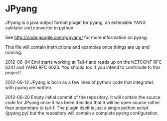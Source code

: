 JPyang
======

JPyang is a java output format plugin for pyang, an extensible YANG validator and converter in python. 

See http://code.google.com/p/pyang/ for more information on pyang.

This file will contain instructions and examples once things are up and running.

2012-06-04
Emil starts working at Tail-f and reads up on the NETCONF RFC 6241 and YANG RFC 6020. You should too if you intend to 
contribute to this project!

2012-06-12
JPyang is born as a few lines of python code that integrates with pyang are written.

2012-06-20
Empty initial commit of the repository. It will contain the source code for JPyang once it has been decided that 
it will be open source rather than proprietary to tail-f. The plugin itself is just a single python script (jpyang.py)
but the repository will contain a complete pyang configuration.